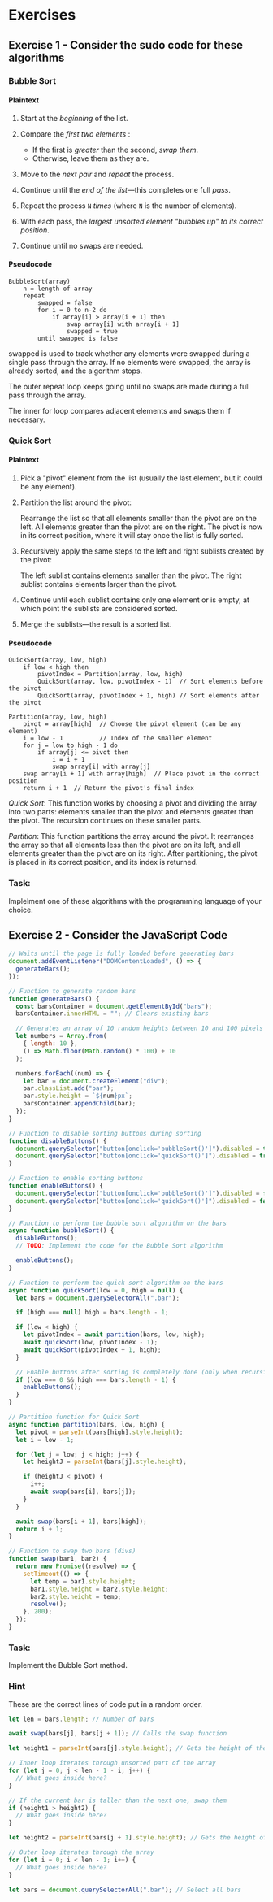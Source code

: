 # Exercises

## Exercise 1 - Consider the sudo code for these algorithms

### Bubble Sort

#### Plaintext

1. Start at the _beginning_ of the list.
2. Compare the _first two elements_ :

   - If the first is _greater_ than the second, _swap them_.
   - Otherwise, leave them as they are.

3. Move to the _next pair_ and _repeat_ the process.
4. Continue until the _end of the list_—this completes one full _pass_.
5. Repeat the process `N` _times_ (where `N` is the number of elements).
6. With each pass, the _largest unsorted element "bubbles up" to its correct position_.
7. Continue until no swaps are needed.

#### Pseudocode

```
BubbleSort(array)
    n = length of array
    repeat
        swapped = false
        for i = 0 to n-2 do
            if array[i] > array[i + 1] then
                swap array[i] with array[i + 1]
                swapped = true
        until swapped is false
```

swapped is used to track whether any elements were swapped during a single pass through the array. If no elements were swapped, the array is already sorted, and the algorithm stops.

The outer repeat loop keeps going until no swaps are made during a full pass through the array.

The inner for loop compares adjacent elements and swaps them if necessary.

### Quick Sort

#### Plaintext

1. Pick a "pivot" element from the list (usually the last element, but it could be any element).

2. Partition the list around the pivot:

   Rearrange the list so that all elements smaller than the pivot are on the left.
   All elements greater than the pivot are on the right.
   The pivot is now in its correct position, where it will stay once the list is fully sorted.

3. Recursively apply the same steps to the left and right sublists created by the pivot:

   The left sublist contains elements smaller than the pivot.
   The right sublist contains elements larger than the pivot.

4. Continue until each sublist contains only one element or is empty, at which point the sublists are considered sorted.

5. Merge the sublists—the result is a sorted list.

#### Pseudocode

```
QuickSort(array, low, high)
    if low < high then
        pivotIndex = Partition(array, low, high)
        QuickSort(array, low, pivotIndex - 1)  // Sort elements before the pivot
        QuickSort(array, pivotIndex + 1, high) // Sort elements after the pivot

Partition(array, low, high)
    pivot = array[high]  // Choose the pivot element (can be any element)
    i = low - 1          // Index of the smaller element
    for j = low to high - 1 do
        if array[j] <= pivot then
            i = i + 1
            swap array[i] with array[j]
    swap array[i + 1] with array[high]  // Place pivot in the correct position
    return i + 1  // Return the pivot's final index
```

_Quick Sort_: This function works by choosing a pivot and dividing the array into two parts: elements smaller than the pivot and elements greater than the pivot. The recursion continues on these smaller parts.

_Partition_: This function partitions the array around the pivot. It rearranges the array so that all elements less than the pivot are on its left, and all elements greater than the pivot are on its right. After partitioning, the pivot is placed in its correct position, and its index is returned.

### Task:

Implelment one of these algorithms with the programming language of your choice.

## Exercise 2 - Consider the JavaScript Code

```js
// Waits until the page is fully loaded before generating bars
document.addEventListener("DOMContentLoaded", () => {
  generateBars();
});

// Function to generate random bars
function generateBars() {
  const barsContainer = document.getElementById("bars");
  barsContainer.innerHTML = ""; // Clears existing bars

  // Generates an array of 10 random heights between 10 and 100 pixels
  let numbers = Array.from(
    { length: 10 },
    () => Math.floor(Math.random() * 100) + 10
  );

  numbers.forEach((num) => {
    let bar = document.createElement("div");
    bar.classList.add("bar");
    bar.style.height = `${num}px`;
    barsContainer.appendChild(bar);
  });
}

// Function to disable sorting buttons during sorting
function disableButtons() {
  document.querySelector("button[onclick='bubbleSort()']").disabled = true;
  document.querySelector("button[onclick='quickSort()']").disabled = true;
}

// Function to enable sorting buttons
function enableButtons() {
  document.querySelector("button[onclick='bubbleSort()']").disabled = false;
  document.querySelector("button[onclick='quickSort()']").disabled = false;
}

// Function to perform the bubble sort algorithm on the bars
async function bubbleSort() {
  disableButtons();
  // TODO: Implement the code for the Bubble Sort algorithm

  enableButtons();
}

// Function to perform the quick sort algorithm on the bars
async function quickSort(low = 0, high = null) {
  let bars = document.querySelectorAll(".bar");

  if (high === null) high = bars.length - 1;

  if (low < high) {
    let pivotIndex = await partition(bars, low, high);
    await quickSort(low, pivotIndex - 1);
    await quickSort(pivotIndex + 1, high);
  }

  // Enable buttons after sorting is completely done (only when recursion ends)
  if (low === 0 && high === bars.length - 1) {
    enableButtons();
  }
}

// Partition function for Quick Sort
async function partition(bars, low, high) {
  let pivot = parseInt(bars[high].style.height);
  let i = low - 1;

  for (let j = low; j < high; j++) {
    let heightJ = parseInt(bars[j].style.height);

    if (heightJ < pivot) {
      i++;
      await swap(bars[i], bars[j]);
    }
  }

  await swap(bars[i + 1], bars[high]);
  return i + 1;
}

// Function to swap two bars (divs)
function swap(bar1, bar2) {
  return new Promise((resolve) => {
    setTimeout(() => {
      let temp = bar1.style.height;
      bar1.style.height = bar2.style.height;
      bar2.style.height = temp;
      resolve();
    }, 200);
  });
}
```

### Task:

Implement the Bubble Sort method.

### Hint

These are the correct lines of code put in a random order.

```js
let len = bars.length; // Number of bars

await swap(bars[j], bars[j + 1]); // Calls the swap function

let height1 = parseInt(bars[j].style.height); // Gets the height of the first bar

// Inner loop iterates through unsorted part of the array
for (let j = 0; j < len - 1 - i; j++) {
  // What goes inside here?
}

// If the current bar is taller than the next one, swap them
if (height1 > height2) {
  // What goes inside here?
}

let height2 = parseInt(bars[j + 1].style.height); // Gets the height of the next bar

// Outer loop iterates through the array
for (let i = 0; i < len - 1; i++) {
  // What goes inside here?
}

let bars = document.querySelectorAll(".bar"); // Select all bars
```
